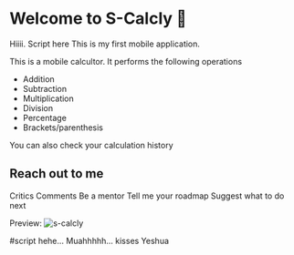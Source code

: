 # Welcome to S-Calcly 👋
Hiiii. Script here
This is my first mobile application.

This is a mobile calcultor.
It performs the following operations
- Addition
- Subtraction
- Multiplication
- Division
- Percentage
- Brackets/parenthesis

You can also check your calculation history


## Reach out to me
Critics
Comments
Be a mentor
Tell me your roadmap
Suggest what to do next



Preview:
![s-calcly](https://github.com/user-attachments/assets/bbf7f74a-b3cb-4d2f-be54-2ad4e2d15551)


#script
hehe...
Muahhhhh... kisses
Yeshua
